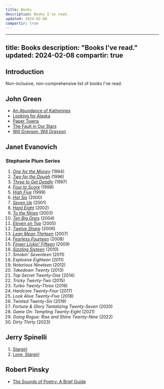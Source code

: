 ```yaml
---
title: Books
description: Books I've read.
updated: 2024-02-08
compartir: true
---
```

---
title: Books
description: "Books I've read."
updated: 2024-02-08
compartir: true
---

## Introduction

Non-inclusive, non-comprehensive list of books I've read.

## John Green

- [An Abundance of Katherines](https://www.librarything.com/work/2569212)
- [Looking for Alaska](https://www.librarything.com/work/30329846)
- [Paper Towns](https://www.librarything.com/work/5105584)
- [The Fault in Our Stars](https://www.librarything.com/work/11456497)
- [Will Grayson, Will Grayson](https://www.librarything.com/work/8463786)

## Janet Evanovich

### Stephanie Plum Series

1. _[One for the Money](https://en.wikipedia.org/wiki/One_for_the_Money_(novel) "One for the Money (novel)")_ (1994)
2. _[Two for the Dough](https://en.wikipedia.org/wiki/Two_for_the_Dough "Two for the Dough")_ (1996)
3. _[Three to Get Deadly](https://en.wikipedia.org/wiki/Three_to_Get_Deadly "Three to Get Deadly")_ (1997)
4. _[Four to Score](https://en.wikipedia.org/wiki/Four_to_Score_(novel) "Four to Score (novel)")_ (1998)
5. _[High Five](https://en.wikipedia.org/wiki/High_Five_(novel))_ (1999)
6. _[Hot Six](https://en.wikipedia.org/wiki/Hot_Six "Hot Six")_ (2000)
7. _[Seven Up](https://en.wikipedia.org/wiki/Seven_Up_(novel) "Seven Up (novel)")_ (2001)
8. _[Hard Eight](https://en.wikipedia.org/wiki/Hard_Eight_(novel) "Hard Eight (novel)")_ (2002)
9. _[To the Nines](https://en.wikipedia.org/wiki/To_the_Nines_(novel) "To the Nines (novel)")_ (2003)
10. _[Ten Big Ones](https://en.wikipedia.org/wiki/Ten_Big_Ones_(novel) "Ten Big Ones (novel)")_ (2004)
11. _[Eleven on Top](https://en.wikipedia.org/wiki/Eleven_on_Top_(novel) "Eleven on Top (novel)")_ (2005)
12. _[Twelve Sharp](https://en.wikipedia.org/wiki/Twelve_Sharp_(novel) "Twelve Sharp (novel)")_ (2006)
13. _[Lean Mean Thirteen](https://en.wikipedia.org/wiki/Lean_Mean_Thirteen "Lean Mean Thirteen")_ (2007)
14. _[Fearless Fourteen](https://en.wikipedia.org/wiki/Fearless_Fourteen "Fearless Fourteen")_ (2008)
15. _[Finger Lickin' Fifteen](https://en.wikipedia.org/wiki/Finger_Lickin%27_Fifteen "Finger Lickin' Fifteen")_ (2009)
16. _[Sizzling Sixteen](https://en.wikipedia.org/wiki/Sizzling_Sixteen "Sizzling Sixteen")_ (2010)
17. _Smokin' Seventeen_ (2011)
18. _Explosive Eighteen_ (2011)
19. _Notorious Nineteen_ (2012)
20. _Takedown Twenty_ (2013)
21. _Top Secret Twenty-One_ (2014)
22. _Tricky Twenty-Two_ (2015)
23. _Turbo Twenty-Three_ (2016)
24. _Hardcore Twenty-Four_ (2017)
25. _Look Alive Twenty-Five_ (2018)
26. _Twisted Twenty-Six_ (2019)
27. _Fortune & Glory Tantalizing Twenty-Seven_ (2020)
28. _Game On: Tempting Twenty-Eight_ (2021)
29. _Going Rogue: Rise and Shine Twenty-Nine_ (2022)
30. _Dirty Thirty_ (2023)

## Jerry Spinelli

1. [Stargirl](https://en.wikipedia.org/wiki/Stargirl_(novel))
2. [Love, Stargirl](https://en.wikipedia.org/wiki/Love,_Stargirl)

## Robert Pinsky

- [The Sounds of Poetry: A Brief Guide](https://www.librarything.com/work/121193)

